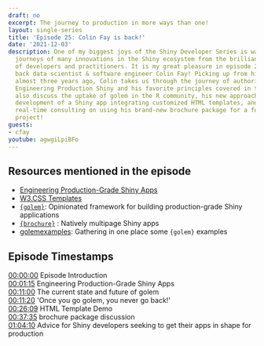 ```yaml
---
draft: no
excerpt: The journey to production in more ways than one!
layout: single-series
title: 'Episode 25: Colin Fay is back!'
date: '2021-12-03'
description: One of my biggest joys of the Shiny Developer Series is watching the
  journeys of many innovations in the Shiny ecosystem from the brilliant community
  of developers and practitioners. It is my great pleasure in episode 25 to welcome
  back data scientist & software engineer Colin Fay! Picking up from his last appearance
  almost three years ago, Colin takes us through the journey of authoring the recently-published
  Engineering Production Shiny and his favorite principles covered in the book. We
  also discuss the uptake of golem in the R community, his new approaches to starting
  development of a Shiny app integrating customized HTML templates, and even a little
  real-time consulting on using his brand-new brochure package for a fun learning
  project!
guests: 
- cfay
youtube: agwgiLpiBFo
---
```


## Resources mentioned in the episode

- [Engineering Production-Grade Shiny Apps](https://engineering-shiny.org/)
- [W3.CSS Templates](https://www.w3schools.com/w3css/w3css_templates.asp)
- [`{golem}`](https://thinkr-open.github.io/golem/): Opinionated framework for building production-grade Shiny applications
- [`{brochure}`](https://github.com/ColinFay/brochure) : Natively multipage Shiny apps
- [golemexamples](https://github.com/ColinFay/golemexamples): Gathering in one place some `{golem}` examples

## Episode Timestamps

[00:00:00](https://youtube.com/watch?v=agwgiLpiBFo&t=0s) Episode Introduction <br> 
[00:01:15](https://youtube.com/watch?v=agwgiLpiBFo&t=75s) Engineering Production-Grade Shiny Apps <br> 
[00:11:00](https://youtube.com/watch?v=agwgiLpiBFo&t=660s) The current state and future of golem <br> 
[00:11:20](https://youtube.com/watch?v=agwgiLpiBFo&t=680s) 'Once you go golem, you never go back!' <br> 
[00:26:09](https://youtube.com/watch?v=agwgiLpiBFo&t=1569s) HTML Template Demo <br> 
[00:37:35](https://youtube.com/watch?v=agwgiLpiBFo&t=2255s) brochure package discussion <br> 
[01:04:10](https://youtube.com/watch?v=agwgiLpiBFo&t=3850s) Advice for Shiny developers seeking to get their apps in shape for production <br>
